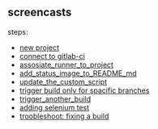 screencasts
-----

steps:
- [new project](../gif/new_project.gif)
- [connect to gitlab-ci](../gif/connect_to_gitlab_ci.gif)
- [assosiate_runner_to_project](../gif/assosiate_runner_to_project.gif)
- [add_status_image_to_README_md](../gif/add_status_image_to_README_md.gif)
- [update_the_custom_script](../gif/update_the_custom_script.gif)
- [trigger build only for spacific branches](create_build_only_for_branch_X.gif)
- [trigger_another_build](../gif/trigger_another_build.gif)
- [adding selenium test](../gif/adding_selenium_test.gif)
- [troobleshoot: fixing a build](../gif/troobleshoot_fix_timeout_err.gif)



